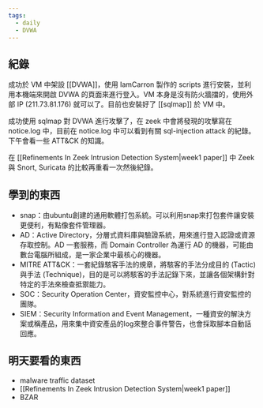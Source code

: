 ```yaml
---
tags:
  - daily
  - DVWA
---
```

## 紀錄
成功於 VM 中架設 [[DVWA]]，使用 IamCarron 製作的 scripts 進行安裝，並利用本機端來開啟 DVWA 的頁面來進行登入。VM 本身是沒有防火牆擋的，使用外部 IP (211.73.81.176) 就可以了。目前也安裝好了 [[sqlmap]] 於 VM 中。

成功使用 sqlmap 對 DVWA 進行攻擊了，在 zeek 中會將發現的攻擊寫在 notice.log 中，目前在 notice.log 中可以看到有關 sql-injection attack 的紀錄。下午會看一些 ATT&CK 的知識。

在 [[Refinements In Zeek Intrusion Detection System|week1 paper]] 中 Zeek 與 Snort, Suricata 的比較再重看一次然後紀錄。
## 學到的東西
- snap：由ubuntu創建的通用軟體打包系統。可以利用snap來打包套件讓安裝更便利，有點像套件管理器。
- AD：Active Directory，分層式資料庫與驗證系統，用來進行登入認證或資源存取控制。AD 一套服務，而 Domain Controller 為運行 AD 的機器，可能由數台電腦所組成，是一家企業中最核心的機器。
- MITRE ATT&CK：一套紀錄駭客手法的規章，將駭客的手法分成目的 (Tactic) 與手法 (Technique)，目的是可以將駭客的手法記錄下來，並讓各個架構針對特定的手法來檢查抵禦能力。
- SOC：Security Operation Center，資安監控中心，對系統進行資安監控的團隊。
- SIEM：Security Information and Event Management，一種資安的解決方案或稱產品，用來集中資安產品的log來整合事件警告，也會採取腳本自動話回應。
## 明天要看的東西
- malware traffic dataset
- [[Refinements In Zeek Intrusion Detection System|week1 paper]]
- BZAR